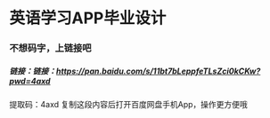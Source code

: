 # 英语学习APP毕业设计
### 不想码字，上链接吧
##### 链接：链接：https://pan.baidu.com/s/11bt7bLeppfeTLsZci0kCKw?pwd=4axd 
提取码：4axd 
复制这段内容后打开百度网盘手机App，操作更方便哦
